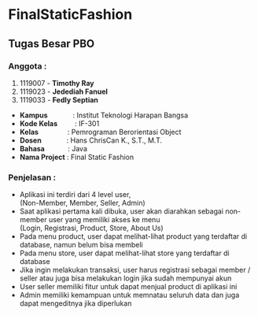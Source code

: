 # FinalStaticFashion
## Tugas Besar PBO

### Anggota : 
1. 1119007 - **Timothy Ray**
2. 1119023 - **Jedediah Fanuel**
3. 1119033 - **Fedly Septian**

- **Kampus** &nbsp; &nbsp; &nbsp; &nbsp; &nbsp;  &nbsp; : Institut Teknologi Harapan Bangsa
- **Kode Kelas** &nbsp; &nbsp;  &nbsp;  &nbsp; : IF-301
- **Kelas** &nbsp; &nbsp; &nbsp; &nbsp; &nbsp; &nbsp; &nbsp; : Pemrograman Berorientasi Object
- **Dosen** &nbsp;&nbsp;&nbsp; &nbsp; &nbsp; &nbsp; &nbsp; : Hans ChrisCan K., S.T., M.T. 
- **Bahasa** &nbsp; &nbsp; &nbsp; &nbsp; &nbsp; &nbsp;: Java
- **Nama Project** : Final Static Fashion

### Penjelasan   :
- Aplikasi ini terdiri dari 4 level user,  
  (Non-Member, Member, Seller, Admin)
- Saat aplikasi pertama kali dibuka, user akan diarahkan sebagai non-member user yang memiliki akses ke menu  
  (Login, Registrasi, Product, Store, About Us)
- Pada menu product, user dapat melihat-lihat product yang terdaftar di database, namun belum bisa membeli
- Pada menu store, user dapat melihat-lihat store yang terdaftar di database
- Jika ingin melakukan transaksi, user harus registrasi sebagai member / seller atau juga bisa melakukan login jika sudah mempunyai akun
- User seller memiliki fitur untuk dapat menjual product di aplikasi ini
- Admin memiliki kemampuan untuk memnatau seluruh data dan juga dapat mengeditnya jika diperlukan
